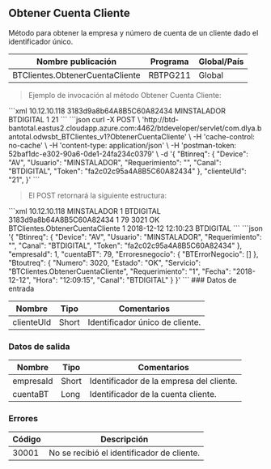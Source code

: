## Obtener Cuenta Cliente

Método para obtener la empresa y número de cuenta de un cliente dado el identificador único.

| Nombre publicación              | Programa | Global/País |
| ------------------------------- | -------- | ----------- |
| BTClientes.ObtenerCuentaCliente | RBTPG211 | Global      |

> Ejemplo de invocación al método Obtener Cuenta Cliente:

<code-group>
<code-block title="XML" active>
```xml
<soapenv:Envelope xmlns:soapenv="http://schemas.xmlsoap.org/soap/envelope/" xmlns:bts="http://uy.com.dlya.bantotal/BTSOA/">
   <soapenv:Header/>
   <soapenv:Body>
      <bts:BTClientes.ObtenerCuentaCliente>
         <bts:Btinreq>
            <bts:Device>10.12.10.118</bts:Device>
            <bts:Token>3183d9a8b64A8B5C60A82434</bts:Token>
            <bts:Usuario>MINSTALADOR</bts:Usuario>
            <bts:Canal>BTDIGITAL</bts:Canal>
            <bts:Requerimiento>1</bts:Requerimiento>
         </bts:Btinreq>
         <bts:clienteUId>21</bts:clienteUId>
      </bts:BTClientes.ObtenerCuentaCliente>
   </soapenv:Body>
</soapenv:Envelope>
```
</code-block>
 
<code-block title="JSON">
```json
curl -X POST \
  'http://btd-bantotal.eastus2.cloudapp.azure.com:4462/btdeveloper/servlet/com.dlya.bantotal.odwsbt_BTClientes_v1?ObtenerCuentaCliente' \
  -H 'cache-control: no-cache' \
  -H 'content-type: application/json' \
  -H 'postman-token: 52baf1dc-e302-90a6-0de1-24fa234c0379' \
  -d '{
	"Btinreq": {
		"Device": "AV",
		"Usuario": "MINSTALADOR",
		"Requerimiento": "",
		"Canal": "BTDIGITAL",
		"Token": "fa2c02c95a4A8B5C60A82434"
	},
	"clienteUId": "21",
}'
```
</code-block>
</code-group>
 
> El POST retornará la siguiente estructura:
 
<code-group>
<code-block title="XML" active>
```xml
<SOAP-ENV:Envelope xmlns:SOAP-ENV="http://schemas.xmlsoap.org/soap/envelope/" xmlns:xsd="http://www.w3.org/2001/XMLSchema" xmlns:SOAP-ENC="http://schemas.xmlsoap.org/soap/encoding/" xmlns:xsi="http://www.w3.org/2001/XMLSchema-instance">
   <SOAP-ENV:Body>
      <BTClientes.ObtenerCuentaClienteResponse xmlns="http://uy.com.dlya.bantotal/BTSOA/">
         <Btinreq>
            <Device>10.12.10.118</Device>
            <Usuario>MINSTALADOR</Usuario>
            <Requerimiento>1</Requerimiento>
            <Canal>BTDIGITAL</Canal>
            <Token>3183d9a8b64A8B5C60A82434</Token>
         </Btinreq>
         <empresaId>1</empresaId>
         <cuentaBT>79</cuentaClienteId>
         <Erroresnegocio></Erroresnegocio>
         <Btoutreq>
            <Numero>3021</Numero>
            <Estado>OK</Estado>
            <Servicio>BTClientes.ObtenerCuentaCliente</Servicio>
            <Requerimiento>1</Requerimiento>
            <Fecha>2018-12-12</Fecha>
            <Hora>12:10:23</Hora>
            <Canal>BTDIGITAL</Canal>
         </Btoutreq>
      </BTClientes.ObtenerCuentaClienteResponse>
   </SOAP-ENV:Body>
</SOAP-ENV:Envelope>
```
</code-block>
 
<code-block title="JSON">
```json
'{
	"Btinreq": {
		"Device": "AV",
		"Usuario": "MINSTALADOR",
		"Requerimiento": "",
		"Canal": "BTDIGITAL",
		"Token": "fa2c02c95a4A8B5C60A82434"
	},
    "empresaId": 1,
    "cuentaBT": 79,
    "Erroresnegocio": {
        "BTErrorNegocio": []
    },
    "Btoutreq": {
        "Numero": 3020,
        "Estado": "OK",
        "Servicio": "BTClientes.ObtenerCuentaCliente",
        "Requerimiento": "1",
        "Fecha": "2018-12-12",
        "Hora": "12:09:15",
        "Canal": "BTDIGITAL"
    }
}'
```
</code-block>
</code-group> 
### Datos de entrada
 
Nombre | Tipo | Comentarios
--------- | ----------- | -----------
clienteUId | Short | Identificador único de cliente.

### Datos de salida

| Nombre    | Tipo  | Comentarios                              |
| --------- | ----- | ---------------------------------------- |
| empresaId | Short | Identificador de la empresa del cliente. |
| cuentaBT  | Long  | Identificador de la cuenta cliente.      |

### Errores

| Código | Descripción                                |
| ------ | ------------------------------------------ |
| 30001  | No se recibió el identificador de cliente. |
